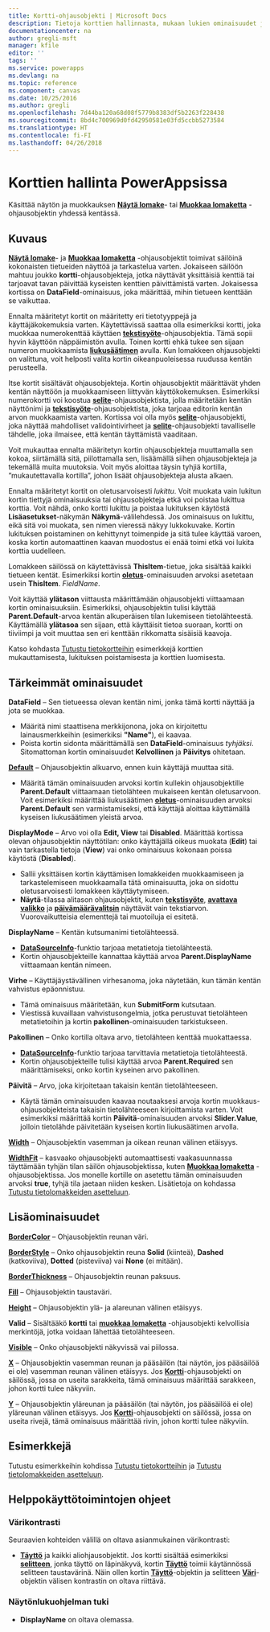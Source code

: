 ```yaml
---
title: Kortti-ohjausobjekti | Microsoft Docs
description: Tietoja korttien hallinnasta, mukaan lukien ominaisuudet ja esimerkkejä
documentationcenter: na
author: gregli-msft
manager: kfile
editor: ''
tags: ''
ms.service: powerapps
ms.devlang: na
ms.topic: reference
ms.component: canvas
ms.date: 10/25/2016
ms.author: gregli
ms.openlocfilehash: 7d44ba120a68d08f5779b8383df5b2263f228438
ms.sourcegitcommit: 8bd4c700969d0fd42950581e03fd5ccbb5273584
ms.translationtype: HT
ms.contentlocale: fi-FI
ms.lasthandoff: 04/26/2018
---
```

# <a name="card-control-in-powerapps"></a>Korttien hallinta PowerAppsissa
Käsittää näytön ja muokkauksen **[Näytä lomake](control-form-detail.md)**- tai **[Muokkaa lomaketta](control-form-detail.md)** -ohjausobjektin yhdessä kentässä.

## <a name="description"></a>Kuvaus
**[Näytä lomake](control-form-detail.md)**- ja **[Muokkaa lomaketta](control-form-detail.md)** -ohjausobjektit toimivat säilöinä kokonaisten tietueiden näyttöä ja tarkastelua varten. Jokaiseen säilöön mahtuu joukko **kortti**-ohjausobjekteja, jotka näyttävät yksittäisiä kenttiä tai tarjoavat tavan päivittää kyseisten kenttien päivittämistä varten. Jokaisessa kortissa on **DataField**-ominaisuus, joka määrittää, mihin tietueen kenttään se vaikuttaa.  

Ennalta määritetyt kortit on määritetty eri tietotyyppejä ja käyttäjäkokemuksia varten.  Käytettävissä saattaa olla esimerkiksi kortti, joka muokkaa numerokenttää käyttäen **[tekstisyöte](control-text-input.md)**-ohjausobjektia. Tämä sopii hyvin käyttöön näppäimistön avulla. Toinen kortti ehkä tukee sen sijaan numeron muokkaamista **[liukusäätimen](control-slider.md)** avulla. Kun lomakkeen ohjausobjekti on valittuna, voit helposti valita kortin oikeanpuoleisessa ruudussa kentän perusteella.

Itse kortit sisältävät ohjausobjekteja. Kortin ohjausobjektit määrittävät yhden kentän näyttöön ja muokkaamiseen liittyvän käyttökokemuksen. Esimerkiksi numerokortti voi koostua **[selite](control-text-box.md)**-ohjausobjektista, jolla määritetään kentän näyttönimi ja **[tekstisyöte](control-text-input.md)**-ohjausobjektista, joka tarjoaa editorin kentän arvon muokkaamista varten. Kortissa voi olla myös **[selite](control-text-box.md)**-ohjausobjekti, joka näyttää mahdolliset validointivirheet ja **[selite](control-text-box.md)**-ohjausobjekti tavalliselle tähdelle, joka ilmaisee, että kentän täyttämistä vaaditaan.

Voit mukauttaa ennalta määritetyn kortin ohjausobjekteja muuttamalla sen kokoa, siirtämällä sitä, piilottamalla sen, lisäämällä siihen ohjausobjekteja ja tekemällä muita muutoksia. Voit myös aloittaa täysin tyhjiä kortilla, ”mukautettavalla kortilla”, johon lisäät ohjausobjekteja alusta alkaen.

Ennalta määritetyt kortit on oletusarvoisesti *lukittu*. Voit muokata vain lukitun kortin tiettyjä ominaisuuksia tai ohjausobjekteja etkä voi poistaa lukittua korttia. Voit nähdä, onko kortti lukittu ja poistaa lukituksen käytöstä **Lisäasetukset**-näkymän **Näkymä**-välilehdessä. Jos ominaisuus on lukittu, eikä sitä voi muokata, sen nimen vieressä näkyy lukkokuvake. Kortin lukituksen poistaminen on kehittynyt toimenpide ja sitä tulee käyttää varoen, koska kortin automaattinen kaavan muodostus ei enää toimi etkä voi lukita korttia uudelleen.

Lomakkeen säilössä on käytettävissä **ThisItem**-tietue, joka sisältää kaikki tietueen kentät.  Esimerkiksi kortin **[oletus](properties-core.md)**-ominaisuuden arvoksi asetetaan usein **ThisItem**. *FieldName*.

Voit käyttää **ylätason** viittausta määrittämään ohjausobjekti viittaamaan kortin ominaisuuksiin.  Esimerkiksi, ohjausobjektin tulisi käyttää **Parent.Default**-arvoa kentän alkuperäisen tilan lukemiseen tietolähteestä. Käyttämällä **ylätasoa** sen sijaan, että käyttäisit tietoa suoraan, kortti on tiiviimpi ja voit muuttaa sen eri kenttään rikkomatta sisäisiä kaavoja.

Katso kohdasta [Tutustu tietokortteihin](../working-with-cards.md) esimerkkejä korttien mukauttamisesta, lukituksen poistamisesta ja korttien luomisesta.

## <a name="key-properties"></a>Tärkeimmät ominaisuudet
**DataField** – Sen tietueessa olevan kentän nimi, jonka tämä kortti näyttää ja jota se muokkaa.

* Määritä nimi staattisena merkkijonona, joka on kirjoitettu lainausmerkkeihin (esimerkiksi **"Name"**), ei kaavaa.
* Poista kortin sidonta määrittämällä sen **DataField**-ominaisuus *tyhjäksi*. Sitomattoman kortin ominaisuudet **Kelvollinen** ja **Päivitys** ohitetaan.

**[Default](properties-core.md)** – Ohjausobjektin alkuarvo, ennen kuin käyttäjä muuttaa sitä.

* Määritä tämän ominaisuuden arvoksi kortin kullekin ohjausobjektille **Parent.Default** viittaamaan tietolähteen mukaiseen kentän oletusarvoon. Voit esimerkiksi määrittää liukusäätimen **[oletus](properties-core.md)**-ominaisuuden arvoksi **Parent.Default** sen varmistamiseksi, että käyttäjä aloittaa käyttämällä kyseisen liukusäätimen yleistä arvoa.

**DisplayMode** – Arvo voi olla **Edit, View** tai **Disabled**. Määrittää kortissa olevan ohjausobjektin näyttötilan: onko käyttäjällä oikeus muokata (**Edit**) tai vain tarkastella tietoja (**View**) vai onko ominaisuus kokonaan poissa käytöstä (**Disabled**).  

* Sallii yksittäisen kortin käyttämisen lomakkeiden muokkaamiseen ja tarkastelemiseen muokkaamalla tätä ominaisuutta, joka on sidottu oletusarvoisesti lomakkeen käyttäytymiseen.
* **Näytä**-tilassa alitason ohjausobjektit, kuten **[tekstisyöte](control-text-input.md)**, **[avattava valikko](control-drop-down.md)** ja **[päivämäärävalitsin](control-date-picker.md)** näyttävät vain tekstiarvon. Vuorovaikutteisia elementtejä tai muotoiluja ei esitetä.

**DisplayName** – Kentän kutsumanimi tietolähteessä.

* **[DataSourceInfo](../functions/function-datasourceinfo.md)**-funktio tarjoaa metatietoja tietolähteestä.
* Kortin ohjausobjekteille kannattaa käyttää arvoa **Parent.DisplayName** viittaamaan kentän nimeen.

**Virhe** – Käyttäjäystävällinen virhesanoma, joka näytetään, kun tämän kentän vahvistus epäonnistuu.

* Tämä ominaisuus määritetään, kun **SubmitForm** kutsutaan.  
* Viestissä kuvaillaan vahvistusongelmia, jotka perustuvat tietolähteen metatietoihin ja kortin **pakollinen**-ominaisuuden tarkistukseen.

**Pakollinen** – Onko kortilla oltava arvo, tietolähteen kenttää muokattaessa.

* **[DataSourceInfo](../functions/function-datasourceinfo.md)**-funktio tarjoaa tarvittavia metatietoja tietolähteestä.
* Kortin ohjausobjekteille tulisi käyttää arvoa **Parent.Required** sen määrittämiseksi, onko kortin kyseinen arvo pakollinen.

**Päivitä** – Arvo, joka kirjoitetaan takaisin kentän tietolähteeseen.

* Käytä tämän ominaisuuden kaavaa noutaaksesi arvoja kortin muokkaus-ohjausobjekteista takaisin tietolähteeseen kirjoittamista varten. Voit esimerkiksi määrittää kortin **Päivitä**-ominaisuuden arvoksi **Slider.Value**, jolloin tietolähde päivitetään kyseisen kortin liukusäätimen arvolla.

**[Width](properties-size-location.md)** – Ohjausobjektin vasemman ja oikean reunan välinen etäisyys.

**[WidthFit](properties-size-location.md)**  – kasvaako ohjausobjekti automaattisesti vaakasuunnassa täyttämään tyhjän tilan säilön ohjausobjektissa, kuten **[Muokkaa lomaketta](control-form-detail.md)** -ohjausobjektissa. Jos monelle kortille on asetettu tämän ominaisuuden arvoksi **true**, tyhjä tila jaetaan niiden kesken. Lisätietoja on kohdassa [Tutustu tietolomakkeiden asetteluun](../working-with-form-layout.md).

## <a name="additional-properties"></a>Lisäominaisuudet
**[BorderColor](properties-color-border.md)** – Ohjausobjektin reunan väri.

**[BorderStyle](properties-color-border.md)**  – Onko ohjausobjektin reuna **Solid** (kiinteä), **Dashed** (katkoviiva), **Dotted** (pisteviiva) vai **None** (ei mitään).

**[BorderThickness](properties-color-border.md)** – Ohjausobjektin reunan paksuus.

**[Fill](properties-color-border.md)** – Ohjausobjektin taustaväri.

**[Height](properties-size-location.md)** – Ohjausobjektin ylä- ja alareunan välinen etäisyys.

**Valid** – Sisältääkö **kortti** tai **[muokkaa lomaketta](control-form-detail.md)** -ohjausobjekti kelvollisia merkintöjä, jotka voidaan lähettää tietolähteeseen.

**[Visible](properties-core.md)** – Onko ohjausobjekti näkyvissä vai piilossa.

**[X](properties-size-location.md)** – Ohjausobjektin vasemman reunan ja pääsäilön (tai näytön, jos pääsäilöä ei ole) vasemman reunan välinen etäisyys. Jos **[Kortti](control-card.md)**-ohjausobjekti on säilössä, jossa on useita sarakkeita, tämä ominaisuus määrittää sarakkeen, johon kortti tulee näkyviin.

**[Y](properties-size-location.md)** – Ohjausobjektin yläreunan ja pääsäilön (tai näytön, jos pääsäilöä ei ole) yläreunan välinen etäisyys. Jos **[Kortti](control-card.md)**-ohjausobjekti on säilössä, jossa on useita rivejä, tämä ominaisuus määrittää rivin, johon kortti tulee näkyviin.

## <a name="examples"></a>Esimerkkejä
Tutustu esimerkkeihin kohdissa [Tutustu tietokortteihin](../working-with-cards.md) ja [Tutustu tietolomakkeiden asetteluun](../working-with-form-layout.md).


## <a name="accessibility-guidelines"></a>Helppokäyttötoimintojen ohjeet
### <a name="color-contrast"></a>Värikontrasti
Seuraavien kohteiden välillä on oltava asianmukainen värikontrasti:
* **[Täyttö](properties-color-border.md)**  ja kaikki aliohjausobjektit. Jos kortti sisältää esimerkiksi **[selitteen](control-text-box.md)**, jonka täyttö on läpinäkyvä, kortin **[Täyttö](properties-color-border.md)** toimii käytännössä selitteen taustavärinä. Näin ollen kortin **[Täyttö](properties-color-border.md)**-objektin ja selitteen **[Väri](properties-color-border.md)**-objektin välisen kontrastin on oltava riittävä.

### <a name="screen-reader-support"></a>Näytönlukuohjelman tuki
* **DisplayName** on oltava olemassa.
